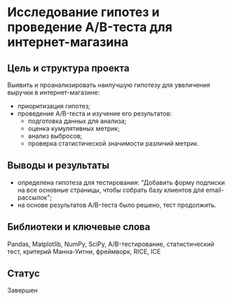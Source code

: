 # Исследование гипотез и проведение A/B-теста для интернет-магазина

## Цель и структура проекта

Выявить и проанализировать наилучшую гипотезу для увеличения выручки в интернет-магазине:

- приоритизация гипотез;
- проведение A/B-теста и изучение его результатов:
  - подготовка данных для анализа;
  - оценка кумулятивных метрик;
  - анализ выбросов;
  - проверка статистической значимости различий метрик.

## Выводы и результаты

- определена гипотеза для тестирования: "Добавить форму подписки на все основные страницы, чтобы собрать базу клиентов для email-рассылок";
- на основе результатов A/B-теста было решено, тест продолжить.

## Библиотеки и ключевые слова
Pandas, Matplotlib, NumPy, SciPy, A/B-тестирование, статистический тест, критерий Манна-Уитни, фреймворк, RICE, ICE

## Статус
Завершен
